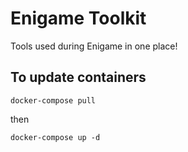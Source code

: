 # Enigame Toolkit
Tools used during Enigame in one place!

## To update containers
```
docker-compose pull
```
then
```
docker-compose up -d
```